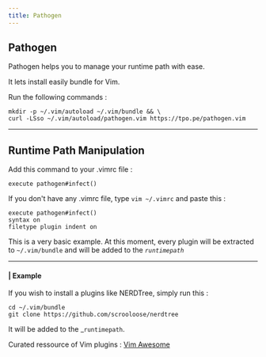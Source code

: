 ```yaml
---
title: Pathogen
---
```


## Pathogen

Pathogen helps you to manage your runtime path with ease.

It lets install easily bundle for Vim.

Run the following commands :

```
mkdir -p ~/.vim/autoload ~/.vim/bundle && \
curl -LSso ~/.vim/autoload/pathogen.vim https://tpo.pe/pathogen.vim
```

---

## Runtime Path Manipulation

Add this command to your .vimrc file :

```
execute pathogen#infect()
```

If you don't have any .vimrc file, type `vim ~/.vimrc` and paste this :

```
execute pathogen#infect()
syntax on
filetype plugin indent on
```

This is a very basic example.
At this moment, every plugin will be extracted to `~/.vim/bundle` and will be added to the _`runtimepath`_

---

#### | Example

If you wish to install a plugins like NERDTree, simply run this :

```
cd ~/.vim/bundle
git clone https://github.com/scrooloose/nerdtree
```

It will be added to the \_`runtimepath`.

Curated ressource of Vim plugins : [Vim Awesome](https://vimawesome.com)
